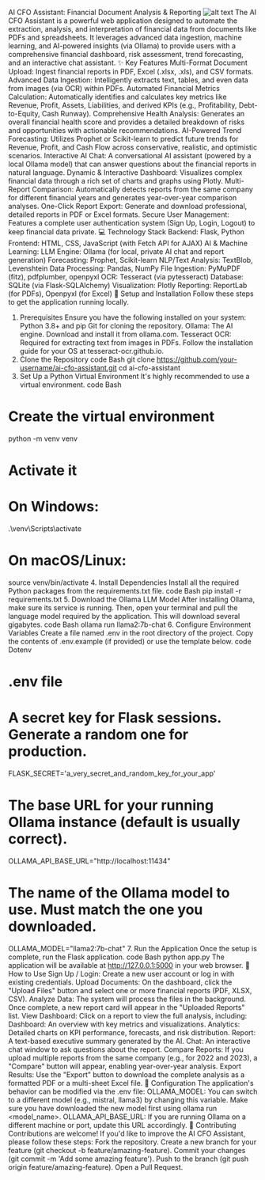 AI CFO Assistant: Financial Document Analysis & Reporting
![alt text](https://img.shields.io/badge/License-MIT-yellow.svg)
The AI CFO Assistant is a powerful web application designed to automate the extraction, analysis, and interpretation of financial data from documents like PDFs and spreadsheets. It leverages advanced data ingestion, machine learning, and AI-powered insights (via Ollama) to provide users with a comprehensive financial dashboard, risk assessment, trend forecasting, and an interactive chat assistant.
✨ Key Features
Multi-Format Document Upload: Ingest financial reports in PDF, Excel (.xlsx, .xls), and CSV formats.
Advanced Data Ingestion: Intelligently extracts text, tables, and even data from images (via OCR) within PDFs.
Automated Financial Metrics Calculation: Automatically identifies and calculates key metrics like Revenue, Profit, Assets, Liabilities, and derived KPIs (e.g., Profitability, Debt-to-Equity, Cash Runway).
Comprehensive Health Analysis: Generates an overall financial health score and provides a detailed breakdown of risks and opportunities with actionable recommendations.
AI-Powered Trend Forecasting: Utilizes Prophet or Scikit-learn to predict future trends for Revenue, Profit, and Cash Flow across conservative, realistic, and optimistic scenarios.
Interactive AI Chat: A conversational AI assistant (powered by a local Ollama model) that can answer questions about the financial reports in natural language.
Dynamic & Interactive Dashboard: Visualizes complex financial data through a rich set of charts and graphs using Plotly.
Multi-Report Comparison: Automatically detects reports from the same company for different financial years and generates year-over-year comparison analyses.
One-Click Report Export: Generate and download professional, detailed reports in PDF or Excel formats.
Secure User Management: Features a complete user authentication system (Sign Up, Login, Logout) to keep financial data private.
💻 Technology Stack
Backend: Flask, Python
Frontend: HTML, CSS, JavaScript (with Fetch API for AJAX)
AI & Machine Learning:
LLM Engine: Ollama (for local, private AI chat and report generation)
Forecasting: Prophet, Scikit-learn
NLP/Text Analysis: TextBlob, Levenshtein
Data Processing: Pandas, NumPy
File Ingestion: PyMuPDF (fitz), pdfplumber, openpyxl
OCR: Tesseract (via pytesseract)
Database: SQLite (via Flask-SQLAlchemy)
Visualization: Plotly
Reporting: ReportLab (for PDFs), Openpyxl (for Excel)
🚀 Setup and Installation
Follow these steps to get the application running locally.
1. Prerequisites
Ensure you have the following installed on your system:
Python 3.8+ and pip
Git for cloning the repository.
Ollama: The AI engine. Download and install it from ollama.com.
Tesseract OCR: Required for extracting text from images in PDFs. Follow the installation guide for your OS at tesseract-ocr.github.io.
2. Clone the Repository
code
Bash
git clone https://github.com/your-username/ai-cfo-assistant.git
cd ai-cfo-assistant
3. Set Up a Python Virtual Environment
It's highly recommended to use a virtual environment.
code
Bash
# Create the virtual environment
python -m venv venv

# Activate it
# On Windows:
.\venv\Scripts\activate
# On macOS/Linux:
source venv/bin/activate
4. Install Dependencies
Install all the required Python packages from the requirements.txt file.
code
Bash
pip install -r requirements.txt
5. Download the Ollama LLM Model
After installing Ollama, make sure its service is running. Then, open your terminal and pull the language model required by the application. This will download several gigabytes.
code
Bash
ollama run llama2:7b-chat
6. Configure Environment Variables
Create a file named .env in the root directory of the project. Copy the contents of .env.example (if provided) or use the template below.
code
Dotenv
# .env file

# A secret key for Flask sessions. Generate a random one for production.
FLASK_SECRET='a_very_secret_and_random_key_for_your_app'

# The base URL for your running Ollama instance (default is usually correct).
OLLAMA_API_BASE_URL="http://localhost:11434"

# The name of the Ollama model to use. Must match the one you downloaded.
OLLAMA_MODEL="llama2:7b-chat"
7. Run the Application
Once the setup is complete, run the Flask application.
code
Bash
python app.py
The application will be available at http://127.0.0.1:5000 in your web browser.
📖 How to Use
Sign Up / Login: Create a new user account or log in with existing credentials.
Upload Documents: On the dashboard, click the "Upload Files" button and select one or more financial reports (PDF, XLSX, CSV).
Analyze Data: The system will process the files in the background. Once complete, a new report card will appear in the "Uploaded Reports" list.
View Dashboard: Click on a report to view the full analysis, including:
Dashboard: An overview with key metrics and visualizations.
Analytics: Detailed charts on KPI performance, forecasts, and risk distribution.
Report: A text-based executive summary generated by the AI.
Chat: An interactive chat window to ask questions about the report.
Compare Reports: If you upload multiple reports from the same company (e.g., for 2022 and 2023), a "Compare" button will appear, enabling year-over-year analysis.
Export Results: Use the "Export" button to download the complete analysis as a formatted PDF or a multi-sheet Excel file.
🔧 Configuration
The application's behavior can be modified via the .env file:
OLLAMA_MODEL: You can switch to a different model (e.g., mistral, llama3) by changing this variable. Make sure you have downloaded the new model first using ollama run <model_name>.
OLLAMA_API_BASE_URL: If you are running Ollama on a different machine or port, update this URL accordingly.
🤝 Contributing
Contributions are welcome! If you'd like to improve the AI CFO Assistant, please follow these steps:
Fork the repository.
Create a new branch for your feature (git checkout -b feature/amazing-feature).
Commit your changes (git commit -m 'Add some amazing feature').
Push to the branch (git push origin feature/amazing-feature).
Open a Pull Request.
